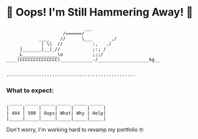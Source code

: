 
# 🚧 Oops! I'm Still Hammering Away! 🚧

```
                             ___
                     /======/
            ____    //      \___       ,/
             | \\  //           :,   ./
     |_______|__|_//            ;:; /
    _L_____________\o           ;;;/
____(CCCCCCCCCCCCCC)____________-/___________________kg__


------------------------------------------------

```

### What to expect:

```
 _____ _____ _____ _____ _____ _____ 
|     |     |     |     |     |     |
| 404 | 500 | Oops| What| Why | Help|
|_____|_____|_____|_____|_____|_____|
```

Don't worry, I'm working hard to revamp my portfolio 🤓
